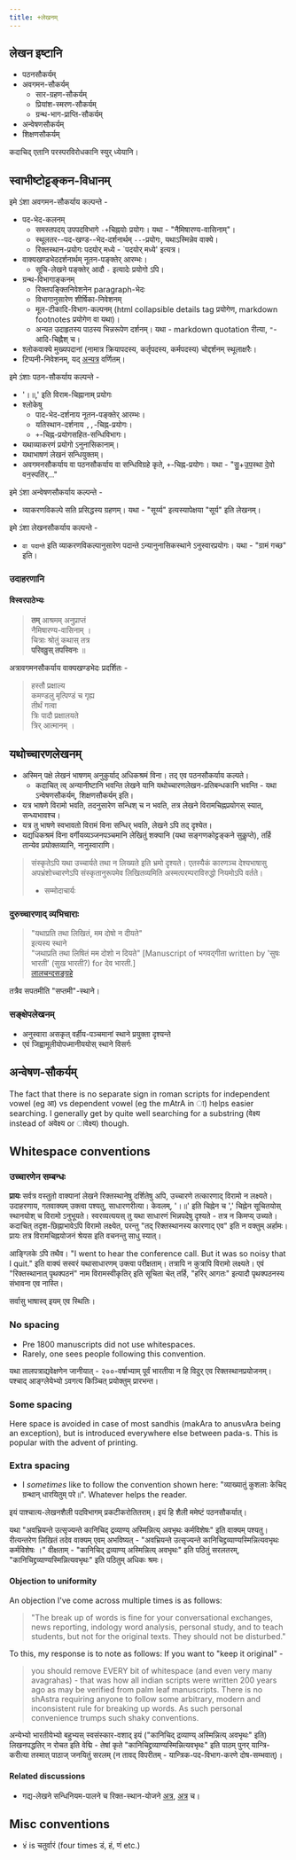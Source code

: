 ```yaml
---
title: +लेखनम्
---
```


## लेखन इष्टानि
- पठनसौकर्यम्
- अवगमन-सौकर्यम्
  - सार-ग्रहण-सौकर्यम्
  - प्रियांश-स्मरण-सौकर्यम्
  - ग्रन्थ-भाग-प्राप्ति-सौकर्यम्
- अन्वेषणसौकर्यम्
- शिक्षणसौकर्यम्

कदाचिद् एतानि परस्परविरोधकानि स्युर् ध्येयानि। 

## स्वाभीष्टोट्टङ्कन-विधानम्

इमे ऽंशा अवगमन-सौकर्याय कल्पन्ते -

- पद-भेद-कलनम्
  - समस्तपदय् उपपदविभागे `-+`चिह्नयोः प्रयोगः। यथा - "नैमिषारण्य-वासिनाम्"। 
  - स्थूलतर--पद-खण्ड--भेद-दर्शनार्थम् `--`-प्रयोगः, यथाऽस्मिन्नेव वाक्ये। 
  - रिक्तस्थान-प्रयोगः पदयोर् मध्ये - `पदयोर् मध्ये' इत्यत्र। 
- वाक्यखण्डभेददर्शनार्थम् नूतन-पङ्क्तेर् आरम्भः।
  - सूचि-लेखने पङ्क्तेर् आदौ `-` इत्यादेः प्रयोगो ऽपि।
- ग्रन्थ-विभागाङ्कनम् 
  - रिक्तपङ्क्तिनिवेशनेन paragraph-भेदः
  - विभागानुसारेण शीर्षिका-निवेशनम्
  - मूल-टीकादि-विभाग-कल्पनम् (html collapsible details tag प्रयोगेण, markdown footnotes प्रयोगेण वा यथा)।
  - अन्यत उदाहृतस्य पाठस्य भिन्नरूपेण दर्शनम्। यथा - markdown quotation रीत्या, `"`-आदि-चिह्नैश् च। 
- श्लोकवाक्ये मुख्यपदानां (नामात्र क्रियापदस्य, कर्तृपदस्य, कर्मपदस्य) चोद्दर्शनम् स्थूलाक्षरैः।
- टिप्पनी-निवेशनम्, यद् [अन्यत्र](/notes/skills/learning/notes/) वर्णितम्। 

इमे ऽंशाः पठन-सौकर्याय कल्पन्ते - 

- '।॥,' इति विराम-चिह्नानाम् प्रयोगः
- श्लोकेषु 
  - पाद-भेद-दर्शनाय नूतन-पङ्क्तेर् आरम्भः।
  - यतिस्थान-दर्शनाय `,,`-चिह्न-प्रयोगः।
  - `+`-चिह्न-प्रयोगसहित-सन्धिविभागः। 
- यथाव्याकरणं प्रयोगो ऽनुनासिकानाम्।
- यथाभाषणं लेखनं सन्धियुक्तम्। 
- अवगमनसौकर्याय वा पठनसौकर्याय वा सन्धिविग्रहे कृते, `+`-चिह्न-प्रयोगः। यथा - "सु॒+उ॒प॒स्था दे॒वो वन॒स्पति॑र्…"

इमे ऽंशा अन्वेषणसौकर्याय कल्पन्ते - 

- व्याकरणविकल्पे सति प्रसिद्धस्य ग्रहणम्। यथा - "सूर्य्य" इत्यस्यापेक्षया "सूर्य" इति लेखनम्।  

इमे ऽंशा लेखनसौकर्याय कल्पन्ते - 

- `वा पदान्ते` इति व्याकरणविकल्पानुसारेण पदान्ते ऽन्यानुनासिकस्थाने ऽनुस्वारप्रयोगः। यथा - "ग्रामं गच्छ" इति। 

### उदाहरणानि
#### विस्वरपाठेभ्यः

> **तम्** आश्रमम् अनुप्राप्तं  
नैमिषारण्य-वासिनाम् ।  
चित्राः श्रोतुं कथास् तत्र  
**परिवव्रुस् तपस्विनः** ॥

अत्रावगमनसौकर्याय वाक्यखण्डभेदः प्रदर्शितः - 

> हस्तौ प्रक्षाल्य  
> कमण्डलु मृत्पिण्डं च गृह्य  
> तीर्थं गत्वा  
> त्रिः पादौ प्रक्षालयते  
> त्रिर् आत्मानम् ।



## यथोच्चारणलेखनम्
- अस्मिन् पक्षे लेखनं भाषणम् अनुकुर्याद् अधिकश्रमं विना। तद् एव पठनसौकर्याय कल्पते।
  - कदाचित् त्व् अन्यानीष्टानि भवन्ति लेखने यानि यथोच्चारणलेखन-प्रतिबन्धकानि भवन्ति - यथा ऽन्वेषणसौकर्यम्, शिक्षणसौकर्यम् इति।  
- यत्र भाषणे विरामो भवति, तदनुसारेण सन्धिश् च न भवति, तत्र लेखने विरामचिह्नप्रयोगस् स्यात्, सन्ध्यभावश्च।
- यत्र तु भाषणे स्वभावतो विरामं विना सन्धिर् भवति, लेखने ऽपि तद् दृश्येत।
- यद्यधिकश्रमं विना वर्गीयव्यञ्जनपञ्चमानि लेखितुं शक्यानि (यथा सङ्गणकोट्टङ्कने सुकॢप्ते), तर्हि तान्येव प्रयोक्तव्यानि, नानुस्वाराणि।

> संस्कृतेऽपि यथा उच्चार्यते तथा न लिख्यते इति भ्रमो दृश्यते। एतस्यैकं कारणञ्च देश्यभाषासु अपभ्रंशोच्चारणेऽपि संस्कृतानुरूपमेव लिखितव्यमिति अस्मत्परम्पराविरुद्धो नियमोऽपि वर्तते।
>
> - सम्मोदाचार्यः

### दुरुच्चारणाद् व्यभिचाराः
> "यथाप्रति तथा लिखितं, मम दोषो न दीयते"  
> इत्यस्य स्थाने   
> "जथाप्रति तथा लिषितं मम दोशो न दियते" 
> [Manuscript of भगवद्गीता written by 'सुषः भारती' (सुख भारती?) for देव भारती.]   
> [लालचन्दसङ्ग्रहे](https://dav.splrarebooks.com/collection/view/bhagavadgita13)

तत्रैव सपतमीति "सप्तमी"-स्थाने। 


### सङ्क्षेपलेखनम्
- अनुस्वारा असकृत् वर्हीय-पञ्चमानां स्थाने प्रयुक्ता दृश्यन्ते
- एवं जिह्वामूलीयोपध्मानीययोस् स्थाने विसर्गः


## अन्वेषण-सौकर्यम्
The fact that there is no separate sign in roman scripts for independent vowel (eg आ) vs dependent vowel (eg the mAtrA in ा) helps easier searching. I generally get by quite well searching for a substring (वेक्ष्य instead of अवेक्ष्य or ावेक्ष्य) though.

## Whitespace conventions
### उच्चारणेन सम्बन्धः
**प्रायः** सर्वत्र वस्तुतो वाक्यानां लेखने रिक्तस्थानेषु दर्शितेषु अपि, उच्चारणे तत्कारणाद् विरामो न लक्ष्यते। उदाहरणाय, गतवाक्यम् उक्त्वा पश्यतु, साधारणरीत्या। केवलम्, '।॥' इति चिह्नेन च ',' चिह्नेन सूचितयोस् स्थानयोश् च विरामो ऽनुभूयते। स्वरव्यत्ययस् तु यथा साधारणं भिन्नपदेषु दृश्यते - तत्र न किमप्य् उच्यते। कदाचित् तदृश-छिह्नाभावेऽपि विरामो लक्ष्येत, परन्तु "तद् रिक्तस्थानस्य कारणाद् एव" इति न वक्तुम् अर्हामः। प्रायः तत्र विरामचिह्नयोजनं श्रेयस इति वचनन्तु साधु स्यात्।

आङ्ग्लिके ऽपि तथैव। "I went to hear the conference call. But it was so noisy that I quit." इति वाक्यं सस्वरं यथासाधारणम् उक्त्वा परीक्षताम्। तत्रापि न कुत्रापि विरामो लक्ष्यते। एवं "रिक्तस्थानात् पृथक्पठनं" नाम विरामस्वीकृतिर् इति सूचिता चेत् तर्हि, "हरिर् आगतः" इत्यादौ पृथक्पठनस्य संभावना एव नास्ति।

सर्वासु भाषास्व् इयम् एव स्थितिः।

### No spacing
- Pre 1800 manuscripts did not use whitespaces.
- Rarely, one sees people following this convention.

यथा तालपत्राद्यवेक्षणेन जानीयात् - २००-वर्षाभ्याम् पूर्वं भारतीया न हि विदुर् एव रिक्तस्थानप्रयोजनम्। पश्चाद् आङ्ग्लेयेभ्यो ऽवगत्य किञ्चित् प्रयोक्तुम् प्रारभन्त।

### Some spacing
Here space is avoided in case of most sandhis (makAra to anusvAra being an exception), but is introduced everywhere else between pada-s.  This is popular with the advent of printing.

### Extra spacing
- I _sometimes_ like to follow the convention shown here: "व्याख्यातुं कुशलाः केचिद् ग्रन्थान् धारयितुम् परे॥". Whatever helps the reader.

इयं पाश्चात्य-लेखनशैली पदविभागम् प्रकटीकरोतितराम्। इयं हि शैली ममेष्टं पठनसौकर्यात्। 

यथा "अवभ्रियन्ते उत्सृज्यन्ते कानिचिद् द्रव्याण्य् अस्मिन्नित्य् अवभृथः कर्मविशेषः" इति वाक्यम् पश्यतु। रीत्यन्तरेण लिखितं तदेव वाक्यम् एवम् अभविष्यत् - "अवभ्रियन्ते उत्सृज्यन्ते कानिचिद्द्रव्याण्यस्मिन्नित्यवभृथः कर्मविशेषः ।" वीक्षताम् - "कानिचिद् द्रव्याण्य् अस्मिन्नित्य् अवभृथः" इति पठितुं सरलतरम्, "कानिचिद्द्रव्याण्यस्मिन्नित्यवभृथः" इति पठितुम् अधिकः श्रमः।

#### Objection to uniformity
An objection I've come across multiple times is as follows: 

> "The break up of words is fine for your conversational exchanges, news reporting, indology word analysis, personal study, and to teach students, but not for the original texts. They should not be disturbed."

To this, my response is to note as follows: If you want to "keep it original" - 

> you should remove EVERY bit of whitespace (and even very many avagrahas) - that was how all indian scripts were written 200 years ago as may be verified from palm leaf manuscripts. There is no shAstra requiring anyone to follow some arbitrary, modern and inconsistent rule for breaking up words. As such personal convenience trumps such shaky conventions.

अन्येभ्यो भारतीयेभ्यो बहुभ्यस् स्वसंस्कार-वशाद् इयं ("कानिचिद् द्रव्याण्य् अस्मिन्नित्य् अवभृथः" इति) लिखनपद्धतिर् न रोचत इति वेद्मि - तेषां कृते "कानिचिद्द्रव्याण्यस्मिन्नित्यवभृथः" इति पाठम् पुनर् यान्त्रि-करीत्या तस्मात् पाठाज् जनयितुं सरलम् (न तावद् विपरीतम् - यान्त्रिक-पद-विभाग-करणे दोष-सम्भवात्)।

#### Related discussions
- गद्य-लेखने सन्धिनियम-पालने च रिक्त-स्थान-योजने [अत्र](https://groups.google.com/d/msg/padyadhaaraa/ZY406Vm81I4/bfTFd1omfJUJ), [अत्र](https://groups.google.com/d/msg/bvparishat/69maR5wwmKw/6Fcm5fL2BgAJ) च। 

## Misc conventions
- ४ं is चतुर्वारं (four times डं, हं, णं etc.)